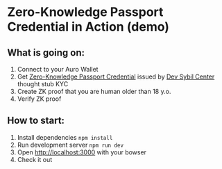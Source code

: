 # Zero-Knowledge Passport Credential in Action (demo)

## What is going on:

1. Connect to your Auro Wallet
2. Get [Zero-Knowledge Passport Credential](https://www.craft.me/s/fP61xnwdZ9GZmg) issued by [Dev Sybil Center](https://app.dev.sybil.center) thought stub KYC
3. Create ZK proof that you are human older than 18 y.o.
4. Verify ZK proof

## How to start:

  1. Install dependencies `npm install`
  2. Run development server `npm run dev`
  3. Open  [http://localhost:3000]( http://localhost:3000) with your bowser
  4. Check it out

